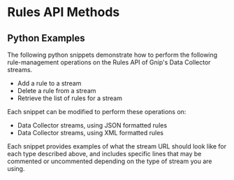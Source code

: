 <h1>Rules API Methods</h1>
<h2>Python Examples</h2>
<p>The following python snippets demonstrate how to perform the following rule-management operations on the Rules API of Gnip's Data Collector streams.
<ul>
	<li>
		Add a rule to a stream</li>
	<li>
		Delete a rule from a stream</li>
	<li>
		Retrieve the list of rules for a stream</li>
</ul>
</p>
<p>Each snippet can be modified to perform these operations on:
<ul>
	<li>
		Data Collector streams, using JSON formatted rules</li>
	<li>
		Data Collector streams, using XML formatted rules</li>
</ul>
</p>
<p>Each snippet provides examples of what the stream URL should look like for each type described above, and includes specific lines that may be commented or uncommented depending on the type of stream you are using.</p>
